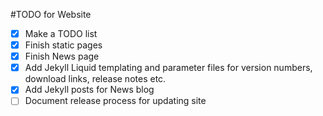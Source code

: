 #TODO for Website

- [x] Make a TODO list
- [x] Finish static pages
- [x] Finish News page
- [x] Add Jekyll Liquid templating and parameter files for version numbers, download links, release notes etc.
- [x] Add Jekyll posts for News blog
- [ ] Document release process for updating site
